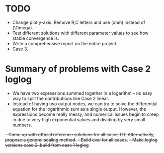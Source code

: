 # TODO
- Change plot y-axis. Remove R,C letters and use (ohm) instead of (\Omega).
- Test different solutions with different parameter values to see how stable convergence is.
- Write a comprehensive report on the entire project.
- Case 3.





# Summary of problems with Case 2 loglog

- We have two expressions summed together in a logarithm – no easy way to split the contributions like Case 2 linear.
- Instead of having two output nodes, we can try to solve the differential equation for the logarithmic sum as a single output. However, the expressions become really messy, and numerical issues begin to creep in due to very high exponential values and dividing by very small numbers.


~~- Come up with official reference solutions for all cases (?). Alternatively, propose a general scaling method.~~
~~- Build eval for all cases.~~
~~- Make loglog versions case 2, build from case 1 loglog~~

